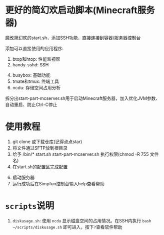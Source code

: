 # 更好的简幻欢启动脚本(Minecraft服务器)

魔改简幻欢的start.sh，添加SSH功能，直接连接到容器/服务器控制台

添加可以直接使用的应用程序:
1. btop和htop: 性能监视器
2. handy-sshd: SSH
<!-- 3. dropbear*, dbclient: SSH服务端(及工具)、SSH客户端 -- 无法解决容器只读带来的问题，所以无法添加-->
4. busybox: 基础功能
5. tmate和tmux: 终端工具
6. ncdu: 存储空间占用分析

拆分出start-part-mcserver.sh用于启动Minecraft服务器，加入优化JVM参数、自动重启、防止Ctrl-C停止

# 使用教程

1. git clone 或下载仓库(记得点点star)
2. 将文件通过SFTP放到根目录
3. 给予 /bin/* start.sh start-part-mcserver.sh 执行权限(chmod -R 755 文件名)
4. 在start.sh的配置区完成配置
<!-- 5. 如果使用Dropbear模式，需要配置密钥。
    1. 在自己的电脑上生成公私钥，然后创建/.ssh/文件夹，创建/.ssh/authorized_keys，将公钥添加到此文件
    2. 使用非Dropbear模式连接容器的SSH -->
6. 启动服务器
7. 运行成功后在Simpfun控制台输入help查看帮助

# `scripts`说明

1. `diskusage.sh`: 使用 `ncdu` 显示磁盘空间的占用情况。在SSH内执行 `bash ~/scripts/diskusage.sh` 即可进入，按下`?`查看软件帮助